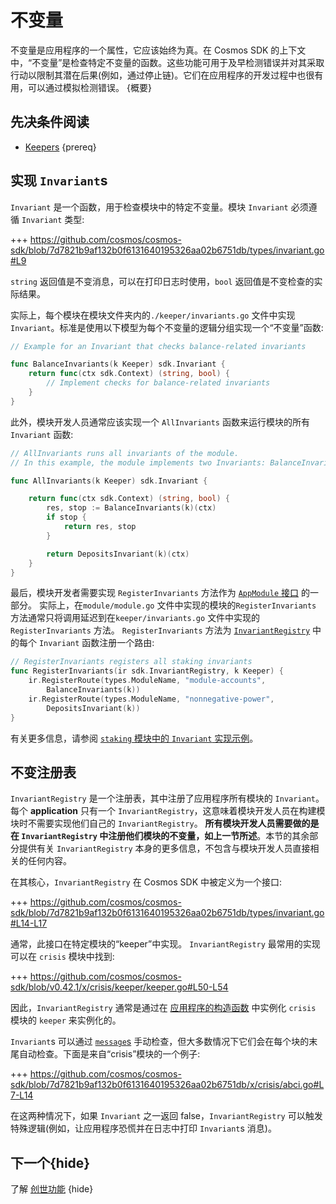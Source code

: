 # 不变量

不变量是应用程序的一个属性，它应该始终为真。在 Cosmos SDK 的上下文中，“不变量”是检查特定不变量的函数。这些功能可用于及早检测错误并对其采取行动以限制其潜在后果(例如，通过停止链)。它们在应用程序的开发过程中也很有用，可以通过模拟检测错误。 {概要}

## 先决条件阅读

- [Keepers](./keeper.md) {prereq}

## 实现 `Invariant`s

`Invariant` 是一个函数，用于检查模块中的特定不变量。模块 `Invariant` 必须遵循 `Invariant` 类型:

+++ https://github.com/cosmos/cosmos-sdk/blob/7d7821b9af132b0f6131640195326aa02b6751db/types/invariant.go#L9

`string` 返回值是不变消息，可以在打印日志时使用，`bool` 返回值是不变检查的实际结果。

实际上，每个模块在模块文件夹内的`./keeper/invariants.go` 文件中实现`Invariant`。标准是使用以下模型为每个不变量的逻辑分组实现一个“不变量”函数: 

```go
// Example for an Invariant that checks balance-related invariants

func BalanceInvariants(k Keeper) sdk.Invariant {
	return func(ctx sdk.Context) (string, bool) {
        // Implement checks for balance-related invariants
    }
}
```

此外，模块开发人员通常应该实现一个 `AllInvariants` 函数来运行模块的所有 `Invariant` 函数:

```go
// AllInvariants runs all invariants of the module.
// In this example, the module implements two Invariants: BalanceInvariants and DepositsInvariants

func AllInvariants(k Keeper) sdk.Invariant {

	return func(ctx sdk.Context) (string, bool) {
		res, stop := BalanceInvariants(k)(ctx)
		if stop {
			return res, stop
		}

		return DepositsInvariant(k)(ctx)
	}
}
```

最后，模块开发者需要实现 `RegisterInvariants` 方法作为 [`AppModule` 接口](./module-manager.md#appmodule) 的一部分。 实际上，在`module/module.go` 文件中实现的模块的`RegisterInvariants` 方法通常只将调用延迟到在`keeper/invariants.go` 文件中实现的`RegisterInvariants` 方法。 `RegisterInvariants` 方法为 [`InvariantRegistry`](#invariant-registry) 中的每个 `Invariant` 函数注册一个路由: 

```go
// RegisterInvariants registers all staking invariants
func RegisterInvariants(ir sdk.InvariantRegistry, k Keeper) {
	ir.RegisterRoute(types.ModuleName, "module-accounts",
		BalanceInvariants(k))
	ir.RegisterRoute(types.ModuleName, "nonnegative-power",
		DepositsInvariant(k))
}
```

有关更多信息，请参阅 [`staking` 模块中的 `Invariant` 实现示例](https://github.com/cosmos/cosmos-sdk/blob/7d7821b9af132b0f6131640195326aa02b6751db/x/staking/keeper/invariants.go)。

## 不变注册表

`InvariantRegistry` 是一个注册表，其中注册了应用程序所有模块的 `Invariant`。每个 **application** 只有一个 `InvariantRegistry`，这意味着模块开发人员在构建模块时不需要实现他们自己的 `InvariantRegistry`。 **所有模块开发人员需要做的是在 `InvariantRegistry` 中注册他们模块的不变量，如上一节所述**。本节的其余部分提供有关 `InvariantRegistry` 本身的更多信息，不包含与模块开发人员直接相关的任何内容。

在其核心，`InvariantRegistry` 在 Cosmos SDK 中被定义为一个接口:

+++ https://github.com/cosmos/cosmos-sdk/blob/7d7821b9af132b0f6131640195326aa02b6751db/types/invariant.go#L14-L17

通常，此接口在特定模块的“keeper”中实现。 `InvariantRegistry` 最常用的实现可以在 `crisis` 模块中找到:

+++ https://github.com/cosmos/cosmos-sdk/blob/v0.42.1/x/crisis/keeper/keeper.go#L50-L54

 因此，`InvariantRegistry` 通常是通过在 [应用程序的构造函数](../basics/app-anatomy.md#constructor-function) 中实例化 `crisis` 模块的 `keeper` 来实例化的。

`Invariant`s 可以通过 [`message`s](./messages-and-queries.md) 手动检查，但大多数情况下它们会在每个块的末尾自动检查。下面是来自“crisis”模块的一个例子:

+++ https://github.com/cosmos/cosmos-sdk/blob/7d7821b9af132b0f6131640195326aa02b6751db/x/crisis/abci.go#L7-L14

在这两种情况下，如果 `Invariant` 之一返回 false，`InvariantRegistry` 可以触发特殊逻辑(例如，让应用程序恐慌并在日志中打印 `Invariant`s 消息)。

## 下一个{hide}

了解 [创世功能](./genesis.md) {hide} 
